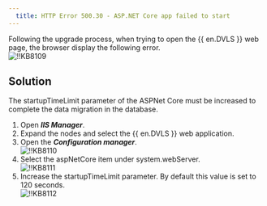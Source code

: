 ```yaml
---
  title: HTTP Error 500.30 - ASP.NET Core app failed to start
---
```

Following the upgrade process, when trying to open the {{ en.DVLS }} web page, the browser display the following error.  
![!!KB8109](https://webdevolutions.azureedge.net/docs/en/kb/KB8109.png)
## Solution
The startupTimeLimit parameter of the ASPNet Core must be increased to complete the data migration in the database.
1. Open ***IIS Manager***.
1. Expand the nodes and select the {{ en.DVLS }} web application.
1. Open the ***Configuration manager***.  
![!!KB8110](https://webdevolutions.azureedge.net/docs/en/kb/KB8110.png)
1. Select the aspNetCore item under system.webServer.  
![!!KB8111](https://webdevolutions.azureedge.net/docs/en/kb/KB8111.png)
1. Increase the startupTimeLimit parameter. By default this value is set to 120 seconds.  
![!!KB8112](https://webdevolutions.azureedge.net/docs/en/kb/KB8112.png)
